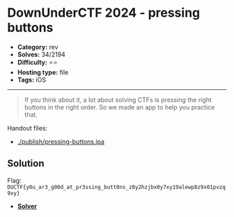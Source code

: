 # DownUnderCTF 2024 - pressing buttons

- **Category:** rev
- **Solves:** 34/2194
- **Difficulty:** ⭐️⭐️
- **Hosting type:** file
- **Tags:** iOS

---

> If you think about it, a lot about solving CTFs is pressing the right buttons in the right order. So we made an app to help you practice that.


Handout files:

- [./publish/pressing-buttons.ipa](./publish/pressing-buttons.ipa)

## Solution

Flag: `DUCTF{y0u_ar3_g00d_at_pr3ssing_butt0ns_z8y2hzjbx0y7xy19alewp8z9x01pvzq9xy}`


- [**Solver**](./solve/solv.py)



